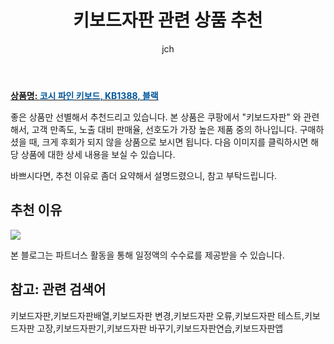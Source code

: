 ﻿---
layout: post
title: "키보드자판 관련 상품 추천"
author: jch
categories: [가전제품]
tags:
  [
    키보드자판,
    키보드자판배열,
    키보드자판 변경,
    키보드자판 오류,
    키보드자판 테스트,
    키보드자판 고장,
    키보드자판기,
    키보드자판 바꾸기,
    키보드자판연습,
    키보드자판앱,
  ]
image: https://static.coupangcdn.com/image/product/image/vendoritem/2016/07/13/3018162678/8d77015c-b860-492a-8e5d-a2fb6b133d25.jpg
description: "쿠팡에서 키보드자판 관련 상품으로 가장 고객 선호도가 높은 제품 중 하나입니다."
---

<a href="https://link.coupang.com/re/AFFSDP?lptag=AF7868842&pageKey=2580576&itemId=11926755&vendorItemId=3018162678&traceid=V0-153-0a4c26681a887107"><b>상품명: <font color='#01579B'>코시 파인 키보드, KB1388, 블랙</font></b></a>

좋은 상품만 선별해서 추천드리고 있습니다.
본 상품은 쿠팡에서 "키보드자판" 와 관련해서, 고객 만족도, 노출 대비 판매율, 선호도가 가장 높은 제품 중의 하나입니다.
구매하셨을 때, 크게 후회가 되지 않을 상품으로 보시면 됩니다.
다음 이미지를 클릭하시면 해당 상품에 대한 상세 내용을 보실 수 있습니다.

바쁘시다면, 추천 이유로 좀더 요약해서 설명드렸으니, 참고 부탁드립니다.

## 추천 이유

<a href="https://link.coupang.com/re/AFFSDP?lptag=AF7868842&pageKey=2580576&itemId=11926755&vendorItemId=3018162678&traceid=V0-153-0a4c26681a887107"><img src="https://thumbnail7.coupangcdn.com/thumbnails/remote/q89/image/retail/images/2016/04/05/9/6/b6b30a84-8c97-478b-92e6-84ecf1486bc5.jpg"></a>

본 블로그는 파트너스 활동을 통해 일정액의 수수료를 제공받을 수 있습니다.

## 참고: 관련 검색어

키보드자판,키보드자판배열,키보드자판 변경,키보드자판 오류,키보드자판 테스트,키보드자판 고장,키보드자판기,키보드자판 바꾸기,키보드자판연습,키보드자판앱
